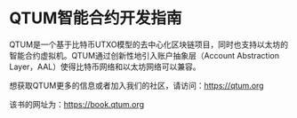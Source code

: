 # QTUM智能合约开发指南

QTUM是一个基于比特币UTXO模型的去中心化区块链项目，同时也支持以太坊的智能合约虚拟机。QTUM通过创新性地引入账户抽象层（Account Abstraction Layer，AAL）使得比特币网络和以太坊网络可以兼容。

想获取QTUM更多的信息或者加入我们的社区，请访问：https://qtum.org

该书的网址为：https://book.qtum.org
